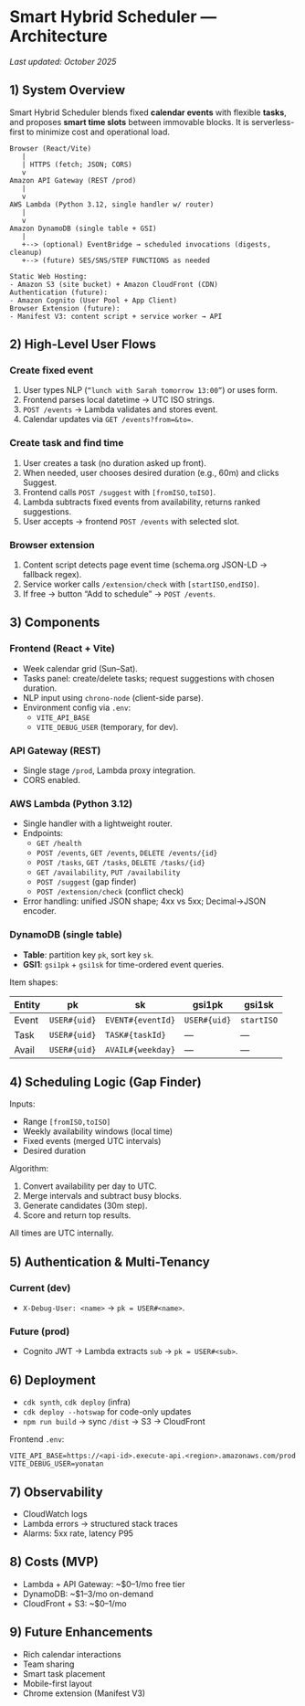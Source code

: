 # Smart Hybrid Scheduler — Architecture

_Last updated: October 2025_

## 1) System Overview

Smart Hybrid Scheduler blends fixed **calendar events** with flexible **tasks**, and proposes **smart time slots** between immovable blocks. It is serverless-first to minimize cost and operational load.

```
Browser (React/Vite)
   |
   | HTTPS (fetch; JSON; CORS)
   v
Amazon API Gateway (REST /prod)
   |
   v
AWS Lambda (Python 3.12, single handler w/ router)
   |
   v
Amazon DynamoDB (single table + GSI)
   |
   +--> (optional) EventBridge → scheduled invocations (digests, cleanup)
   +--> (future) SES/SNS/STEP FUNCTIONS as needed

Static Web Hosting:
- Amazon S3 (site bucket) + Amazon CloudFront (CDN)
Authentication (future):
- Amazon Cognito (User Pool + App Client)
Browser Extension (future):
- Manifest V3: content script + service worker → API
```

## 2) High-Level User Flows

### Create fixed event
1. User types NLP (`“lunch with Sarah tomorrow 13:00”`) or uses form.  
2. Frontend parses local datetime → UTC ISO strings.  
3. `POST /events` → Lambda validates and stores event.  
4. Calendar updates via `GET /events?from=&to=`.

### Create task and find time
1. User creates a task (no duration asked up front).  
2. When needed, user chooses desired duration (e.g., 60m) and clicks Suggest.  
3. Frontend calls `POST /suggest` with `[fromISO,toISO]`.  
4. Lambda subtracts fixed events from availability, returns ranked suggestions.  
5. User accepts → frontend `POST /events` with selected slot.

### Browser extension
1. Content script detects page event time (schema.org JSON-LD → fallback regex).  
2. Service worker calls `/extension/check` with `[startISO,endISO]`.  
3. If free → button “Add to schedule” → `POST /events`.

## 3) Components

### Frontend (React + Vite)
- Week calendar grid (Sun–Sat).
- Tasks panel: create/delete tasks; request suggestions with chosen duration.  
- NLP input using `chrono-node` (client-side parse).  
- Environment config via `.env`:
  - `VITE_API_BASE`
  - `VITE_DEBUG_USER` (temporary, for dev).

### API Gateway (REST)
- Single stage `/prod`, Lambda proxy integration.
- CORS enabled.

### AWS Lambda (Python 3.12)
- Single handler with a lightweight router.  
- Endpoints:
  - `GET /health`
  - `POST /events`, `GET /events`, `DELETE /events/{id}`
  - `POST /tasks`, `GET /tasks`, `DELETE /tasks/{id}`
  - `GET /availability`, `PUT /availability`
  - `POST /suggest` (gap finder)
  - `POST /extension/check` (conflict check)
- Error handling: unified JSON shape; 4xx vs 5xx; Decimal→JSON encoder.

### DynamoDB (single table)
- **Table**: partition key `pk`, sort key `sk`.  
- **GSI1**: `gsi1pk` + `gsi1sk` for time-ordered event queries.

Item shapes:

| Entity  | pk                 | sk                 | gsi1pk             | gsi1sk         |
|---------|--------------------|--------------------|--------------------|----------------|
| Event   | `USER#{uid}`       | `EVENT#{eventId}`  | `USER#{uid}`       | `startISO`     |
| Task    | `USER#{uid}`       | `TASK#{taskId}`    | —                  | —              |
| Avail   | `USER#{uid}`       | `AVAIL#{weekday}`  | —                  | —              |

## 4) Scheduling Logic (Gap Finder)

Inputs:
- Range `[fromISO,toISO]`
- Weekly availability windows (local time)
- Fixed events (merged UTC intervals)
- Desired duration

Algorithm:
1. Convert availability per day to UTC.
2. Merge intervals and subtract busy blocks.
3. Generate candidates (30m step).
4. Score and return top results.

All times are UTC internally.

## 5) Authentication & Multi-Tenancy

### Current (dev)
- `X-Debug-User: <name>` → `pk = USER#<name>`.

### Future (prod)
- Cognito JWT → Lambda extracts `sub` → `pk = USER#<sub>`.

## 6) Deployment

- `cdk synth`, `cdk deploy` (infra)
- `cdk deploy --hotswap` for code-only updates
- `npm run build` → sync `/dist` → S3 → CloudFront

Frontend `.env`:
```
VITE_API_BASE=https://<api-id>.execute-api.<region>.amazonaws.com/prod
VITE_DEBUG_USER=yonatan
```

## 7) Observability

- CloudWatch logs
- Lambda errors → structured stack traces
- Alarms: 5xx rate, latency P95

## 8) Costs (MVP)

- Lambda + API Gateway: ~$0–1/mo free tier
- DynamoDB: ~$1–3/mo on-demand
- CloudFront + S3: ~$0–1/mo

## 9) Future Enhancements

- Rich calendar interactions
- Team sharing
- Smart task placement
- Mobile-first layout
- Chrome extension (Manifest V3)
